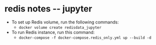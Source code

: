 # redis notes -- jupyter

* To set up Redis volume, run the following commands:
    * `docker volume create redisdata_jupyter`
* To run Redis instance, run this command:
    * `docker-compose -f docker-compose.redis_only.yml up --build -d`
    